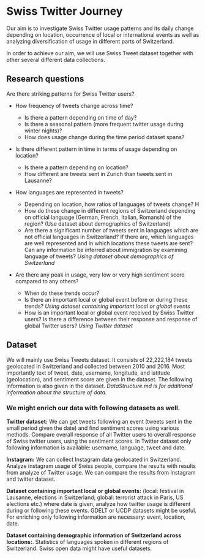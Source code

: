# Swiss Twitter Journey

Our aim is to investigate Swiss Twitter usage patterns and its daily change depending on location, occurrence of local or international events as well as analyzing diversification of usage in different parts of Switzerland.

In order to achieve our aim, we will use Swiss Tweet dataset together with other several different data collections. 

## Research questions

Are there striking patterns for Swiss Twitter users?

* How frequency of tweets change across time? 
	* Is there a pattern depending on time of day? 
	* Is there a seasonal pattern (more frequent twitter usage during winter nights)? 
	* How does usage change during the time period dataset spans?

* Is there different pattern in time in terms of usage depending on location? 
	* Is there a pattern depending on location? 
	* How different are tweets sent in Zurich than tweets sent in Lausanne?

* How languages are represented in tweets?
	* Depending on location, how ratios of languages of tweets change? H
	* How do these change in different regions of Switzerland depending on official language (German, French, Italian, Romansh) of the region? (Use dataset about demographics of Switzerland)
	* Are there a significant number of tweets sent in languages which are not official languages in Switzerland? If there are, which languages are well represented and in which locations these tweets are sent? Can any information be inferred about immigration by examining language of tweets? *Using dataset about demographics of Switzerland*
* Are there any peak in usage, very low or very high sentiment score compared to any others?
	* When do these trends occur?
	* Is there an important local or global event before or during these trends? *Using dataset containing important local or global events*
	* How is an important local or global event received by Swiss Twitter users? Is there a difference between their response and response of global Twitter users? *Using Twitter dataset*

## Dataset

We will mainly use Swiss Tweets dataset. It consists of 22,222,184 tweets geolocated in Switzerland and collected between 2010 and 2016. Most importantly text of tweet, date, username, longitude, and latitude (geolocation), and sentiment score are given in the dataset. The following information is also given in the dataset. *DataStructure.md is for additional information about the structure of data.*


### We might enrich our data with following datasets as well.


**Twitter dataset:** We can get tweets following an event (tweets sent in the small period given the date) and find sentiment scores using various methods. Compare overall response of all Twitter users to overall response of Swiss twitter users, using the sentiment scores. In Twitter dataset only following information is available: username, language, tweet and date.


**Instagram:** We can collect Instagram data geolocated in Switzerland. Analyze instagram usage of Swiss people, compare the results with results from analyze of Twitter usage. We can compare the results from Instagram and twitter dataset.


**Dataset containing important local or global events:** (local: festival in Lausanne, elections in Switzerland; global: terrorist attack in Paris, US elections etc.) where date is given, analyze how twitter usage is different during or following these events. GDELT or UCDP datasets might be useful. For enriching only following information are necessary: event, location, date.


**Dataset containing demographic information of Switzerland across locations:**. Statistics of languages spoken in different regions of Switzerland. Swiss open data might have useful datasets.
